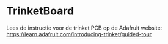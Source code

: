# TrinketBoard

Lees de instructie voor de trinket PCB op de Adafruit website:
 https://learn.adafruit.com/introducing-trinket/guided-tour
